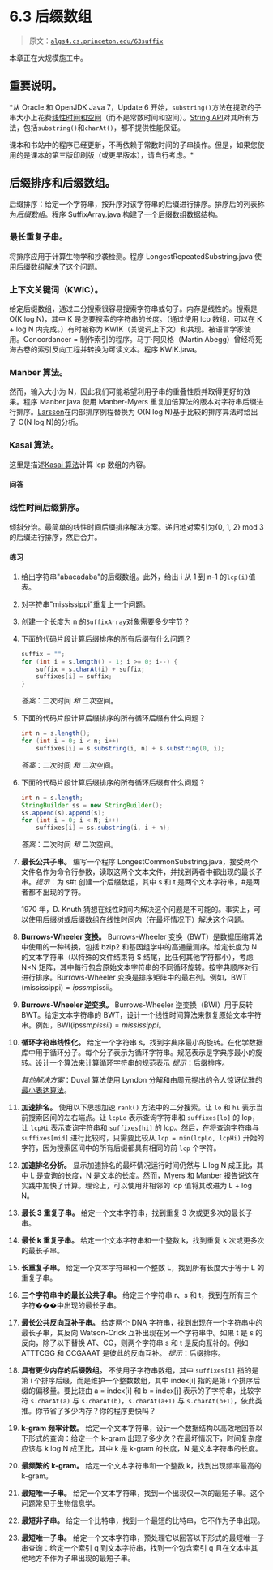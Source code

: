 # 6.3 后缀数组

> 原文：[`algs4.cs.princeton.edu/63suffix`](https://algs4.cs.princeton.edu/63suffix)

本章正在大规模施工中。

## 重要说明。

*从 Oracle 和 OpenJDK Java 7，Update 6 开始，`substring()`方法在提取的子串大小上花费[线性时间和空间](http://java-performance.info/changes-to-string-java-1-7-0_06)（而不是常数时间和空间）。[String API](http://docs.oracle.com/javase/7/docs/api/java/lang/String.html)对其所有方法，包括`substring()`和`charAt()`，都不提供性能保证。

课本和书站中的程序已经更新，不再依赖于常数时间的子串操作。但是，如果您使用的是课本的第三版印刷版（或更早版本），请自行考虑。*

## 后缀排序和后缀数组。

后缀排序：给定一个字符串，按升序对该字符串的后缀进行排序。排序后的列表称为*后缀数组*。程序 SuffixArray.java 构建了一个后缀数组数据结构。

### 最长重复子串。

将排序应用于计算生物学和抄袭检测。程序 LongestRepeatedSubstring.java 使用后缀数组解决了这个问题。

### 上下文关键词（KWIC）。

给定后缀数组，通过二分搜索很容易搜索字符串或句子。内存是线性的。搜索是 O(K log N)，其中 K 是您要搜索的字符串的长度。（通过使用 lcp 数组，可以在 K + log N 内完成。）有时被称为 KWIK（关键词上下文）和共现。被语言学家使用。Concordancer = 制作索引的程序。马丁·阿贝格（Martin Abegg）曾经将死海古卷的索引反向工程并转换为可读文本。程序 KWIK.java。

### Manber 算法。

然而，输入大小为 N，因此我们可能希望利用子串的重叠性质并取得更好的效果。程序 Manber.java 使用 Manber-Myers 重复加倍算法的版本对字符串后缀进行排序。[Larsson](http://www.larsson.dogma.net/tr204.pdf)在内部排序例程替换为 O(N log N)基于比较的排序算法时给出了 O(N log N)的分析。

### Kasai 算法。

这里是描述[Kasai 算法](https://www.geeksforgeeks.org/%C2%AD%C2%ADkasais-algorithm-for-construction-of-lcp-array-from-suffix-array/)计算 lcp 数组的内容。

#### 问答

### 线性时间后缀排序。

倾斜分治。最简单的线性时间后缀排序解决方案。递归地对索引为{0, 1, 2} mod 3 的后缀进行排序，然后合并。

#### 练习

1.  给出字符串"abacadaba"的后缀数组。此外，给出 i 从 1 到 n-1 的`lcp(i)`值表。

1.  对字符串"mississippi"重复上一个问题。

1.  创建一个长度为 n 的`SuffixArray`对象需要多少字节？

1.  下面的代码片段计算后缀排序的所有后缀有什么问题？

    ```java
    suffix = ""; 
    for (int i = s.length() - 1; i >= 0; i--) {
        suffix = s.charAt(i) + suffix;
        suffixes[i] = suffix;
    }

    ```

    *答案*：二次时间 *和* 二次空间。

1.  下面的代码片段计算后缀排序的所有循环后缀有什么问题？

    ```java
    int n = s.length();
    for (int i = 0; i < n; i++)
        suffixes[i] = s.substring(i, n) + s.substring(0, i);

    ```

    *答案*：二次时间 *和* 二次空间。

1.  下面的代码片段计算后缀排序的所有循环后缀有什么问题？

    ```java
    int n = s.length;
    StringBuilder ss = new StringBuilder();
    ss.append(s).append(s);
    for (int i = 0; i < N; i++)
        suffixes[i] = ss.substring(i, i + n);

    ```

    *答案*：二次时间 *和* 二次空间。

1.  **最长公共子串。** 编写一个程序 LongestCommonSubstring.java，接受两个文件名作为命令行参数，读取这两个文本文件，并找到两者中都出现的最长子串。*提示*：为 s#t 创建一个后缀数组，其中 s 和 t 是两个文本字符串，#是两者都不出现的字符。

    1970 年，D. Knuth 猜想在线性时间内解决这个问题是不可能的。事实上，可以使用后缀树或后缀数组在线性时间内（在最坏情况下）解决这个问题。

1.  **Burrows-Wheeler 变换。** Burrows-Wheeler 变换（BWT）是数据压缩算法中使用的一种转换，包括 bzip2 和基因组学中的高通量测序。给定长度为 N 的文本字符串（以特殊的文件结束符 $ 结尾，比任何其他字符都小），考虑 N×N 矩阵，其中每行包含原始文本字符串的不同循环旋转。按字典顺序对行进行排序。Burrows-Wheeler 变换是排序矩阵中的最右列。例如，BWT (mississippi$) = ipssm$pissii。

1.  **Burrows-Wheeler 逆变换。** Burrows-Wheeler 逆变换（BWI）用于反转 BWT。给定文本字符串的 BWT，设计一个线性时间算法来恢复原始文本字符串。例如，BWI(ipssm$pissii) = mississippi$。

1.  **循环字符串线性化。** 给定一个字符串 s，找到字典序最小的旋转。在化学数据库中用于循环分子。每个分子表示为循环字符串。规范表示是字典序最小的旋转。设计一个算法来计算循环字符串的规范表示 *提示*：后缀排序。

    *其他解决方案*：Duval 算法使用 Lyndon 分解和由周元提出的令人惊讶优雅的[最小表达算法](http://online-judge.uva.es/board/viewtopic.php?f=22&t=42601#p100062)。

1.  **加速排名。** 使用以下思想加速 `rank()` 方法中的二分搜索。让 `lo` 和 `hi` 表示当前搜索区间的左右端点。让 `lcpLo` 表示查询字符串和 `suffixes[lo]` 的 lcp，让 `lcpHi` 表示查询字符串和 `suffixes[hi]` 的 lcp。然后，在将查询字符串与 `suffixes[mid]` 进行比较时，只需要比较从 `lcp = min(lcpLo, lcpHi)` 开始的字符，因为搜索区间中的所有后缀都具有相同的前 `lcp` 个字符。

1.  **加速排名分析。** 显示加速排名的最坏情况运行时间仍然与 L log N 成正比，其中 L 是查询的长度，N 是文本的长度。然而，Myers 和 Manber 报告说这在实践中加快了计算。理论上，可以使用非相邻的 lcp 值将其改进为 L + log N。

1.  **最长 3 重复子串。** 给定一个文本字符串，找到重复 3 次或更多次的最长子串。

1.  **最长 k 重复子串。** 给定一个文本字符串和一个整数 k，找到重复 k 次或更多次的最长子串。

1.  **长重复子串。** 给定一个文本字符串和一个整数 L，找到所有长度大于等于 L 的重复子串。

1.  **三个字符串中的最长公共子串。** 给定三个字符串 r、s 和 t，找到在所有三个字符���中出现的最长子串。

1.  **最长公共反向互补子串。** 给定两个 DNA 字符串，找到出现在一个字符串中的最长子串，其反向 Watson-Crick 互补出现在另一个字符串中。如果 t 是 s 的反向，除了以下替换 AT、CG，则两个字符串 s 和 t 是反向互补的。例如 ATTTCGG 和 CCGAAAT 是彼此的反向互补。 *提示*：后缀排序。

1.  **具有更少内存的后缀数组。** 不使用子字符串数组，其中 `suffixes[i]` 指的是第 i 个排序后缀，而是维护一个整数数组，其中 index[i] 指的是第 i 个排序后缀的偏移量。要比较由 a = index[i] 和 b = index[j] 表示的子字符串，比较字符 `s.charAt(a)` 与 `s.charAt(b)`，`s.charAt(a+1)` 与 `s.charAt(b+1)`，依此类推。你节省了多少内存？你的程序更快吗？

1.  **k-gram 频率计数。** 给定一个文本字符串，设计一个数据结构以高效地回答以下形式的查询：给定一个 k-gram 出现了多少次？在最坏情况下，时间复杂度应该与 k log N 成正比，其中 k 是 k-gram 的长度，N 是文本字符串的长度。

1.  **最频繁的 k-gram。** 给定一个文本字符串和一个整数 k，找到出现频率最高的 k-gram。

1.  **最短唯一子串。** 给定一个文本字符串，找到一个出现仅一次的最短子串。这个问题常见于生物信息学。

1.  **最短非子串。** 给定一个比特串，找到一个最短的比特串，它不作为子串出现。

1.  **最短唯一子串。** 给定一个文本字符串，预处理它以回答以下形式的最短唯一子串查询：给定一个索引 q 到文本字符串，找到一个包含索引 q 且在文本中其他地方不作为子串出现的最短子串。
